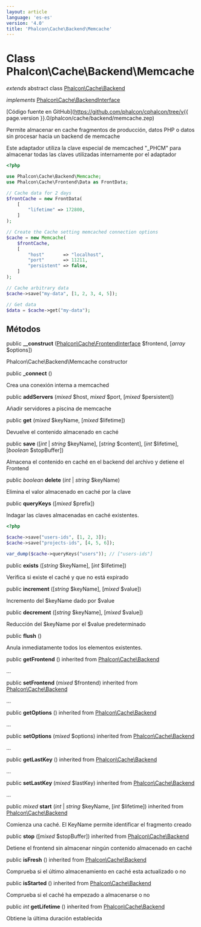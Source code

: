 ```yaml
---
layout: article
language: 'es-es'
version: '4.0'
title: 'Phalcon\Cache\Backend\Memcache'
---
```

# Class **Phalcon\Cache\Backend\Memcache**

*extends* abstract class [Phalcon\Cache\Backend](Phalcon_Cache_Backend)

*implements* [Phalcon\Cache\BackendInterface](Phalcon_Cache_BackendInterface)

[Código fuente en GitHub](https://github.com/phalcon/cphalcon/tree/v{{ page.version }}.0/phalcon/cache/backend/memcache.zep)

Permite almacenar en cache fragmentos de producción, datos PHP o datos sin procesar hacia un backend de memcache

Este adaptador utiliza la clave especial de memcached "_PHCM" para almacenar todas las claves utilizadas internamente por el adaptador

```php
<?php

use Phalcon\Cache\Backend\Memcache;
use Phalcon\Cache\Frontend\Data as FrontData;

// Cache data for 2 days
$frontCache = new FrontData(
    [
        "lifetime" => 172800,
    ]
);

// Create the Cache setting memcached connection options
$cache = new Memcache(
    $frontCache,
    [
        "host"       => "localhost",
        "port"       => 11211,
        "persistent" => false,
    ]
);

// Cache arbitrary data
$cache->save("my-data", [1, 2, 3, 4, 5]);

// Get data
$data = $cache->get("my-data");

```

## Métodos

public **__construct** ([Phalcon\Cache\FrontendInterface](Phalcon_Cache_FrontendInterface) $frontend, [*array* $options])

Phalcon\Cache\Backend\Memcache constructor

public **_connect** ()

Crea una conexión interna a memcached

public **addServers** (*mixed* $host, *mixed* $port, [*mixed* $persistent])

Añadir servidores a piscina de memcache

public **get** (*mixed* $keyName, [*mixed* $lifetime])

Devuelve el contenido almacenado en caché

public **save** ([*int* | *string* $keyName], [*string* $content], [*int* $lifetime], [*boolean* $stopBuffer])

Almacena el contenido en caché en el backend del archivo y detiene el Frontend

public *boolean* **delete** (*int* | *string* $keyName)

Elimina el valor almacenado en caché por la clave

public **queryKeys** ([*mixed* $prefix])

Indagar las claves almacenadas en caché existentes.

```php
<?php

$cache->save("users-ids", [1, 2, 3]);
$cache->save("projects-ids", [4, 5, 6]);

var_dump($cache->queryKeys("users")); // ["users-ids"]

```

public **exists** ([*string* $keyName], [*int* $lifetime])

Verifica si existe el caché y que no está expirado

public **increment** ([*string* $keyName], [*mixed* $value])

Incremento del $keyName dado por $value

public **decrement** ([*string* $keyName], [*mixed* $value])

Reducción del $keyName por el $value predeterminado

public **flush** ()

Anula inmediatamente todos los elementos existentes.

public **getFrontend** () inherited from [Phalcon\Cache\Backend](Phalcon_Cache_Backend)

...

public **setFrontend** (*mixed* $frontend) inherited from [Phalcon\Cache\Backend](Phalcon_Cache_Backend)

...

public **getOptions** () inherited from [Phalcon\Cache\Backend](Phalcon_Cache_Backend)

...

public **setOptions** (*mixed* $options) inherited from [Phalcon\Cache\Backend](Phalcon_Cache_Backend)

...

public **getLastKey** () inherited from [Phalcon\Cache\Backend](Phalcon_Cache_Backend)

...

public **setLastKey** (*mixed* $lastKey) inherited from [Phalcon\Cache\Backend](Phalcon_Cache_Backend)

...

public *mixed* **start** (*int* | *string* $keyName, [*int* $lifetime]) inherited from [Phalcon\Cache\Backend](Phalcon_Cache_Backend)

Comienza una caché. El KeyName permite identificar el fragmento creado

public **stop** ([*mixed* $stopBuffer]) inherited from [Phalcon\Cache\Backend](Phalcon_Cache_Backend)

Detiene el frontend sin almacenar ningún contenido almacenado en caché

public **isFresh** () inherited from [Phalcon\Cache\Backend](Phalcon_Cache_Backend)

Comprueba si el último almacenamiento en caché esta actualizado o no

public **isStarted** () inherited from [Phalcon\Cache\Backend](Phalcon_Cache_Backend)

Comprueba si el caché ha empezado a almacenarse o no

public *int* **getLifetime** () inherited from [Phalcon\Cache\Backend](Phalcon_Cache_Backend)

Obtiene la última duración establecida